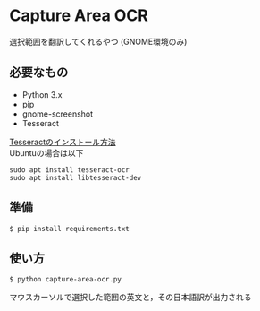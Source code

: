 # Capture Area OCR
選択範囲を翻訳してくれるやつ
(GNOME環境のみ)

## 必要なもの
 - Python 3.x
 - pip
 - gnome-screenshot
 - Tesseract

[Tesseractのインストール方法](https://github.com/tesseract-ocr/tesseract/wiki)  
Ubuntuの場合は以下
```shell
sudo apt install tesseract-ocr
sudo apt install libtesseract-dev
```

## 準備
```shell
$ pip install requirements.txt
```

## 使い方
```shell
$ python capture-area-ocr.py
```
マウスカーソルで選択した範囲の英文と，その日本語訳が出力される
